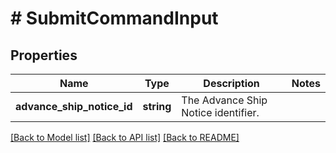 # # SubmitCommandInput

## Properties

Name | Type | Description | Notes
------------ | ------------- | ------------- | -------------
**advance_ship_notice_id** | **string** | The Advance Ship Notice identifier. |

[[Back to Model list]](../../README.md#models) [[Back to API list]](../../README.md#endpoints) [[Back to README]](../../README.md)
